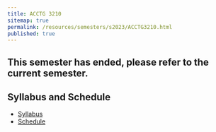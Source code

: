 ```yaml
---
title: ACCTG 3210
sitemap: true
permalink: /resources/semesters/s2023/ACCTG3210.html
published: true
---
```


## This semester has ended, please refer to the current semester.

## Syllabus and Schedule
- [Syllabus](/resources/semesters/s2023/ACCTG3210Syl.html)
- [Schedule](https://arthurhowardmorris.github.io/resources/semesters/s2023/ACCTG3210Syl.html#course-schedule-and-outline)


